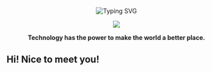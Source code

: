 <div align="center">
  
  <!-- dynamic typing effect 动态打字效果 -->
  <div align="center">
    <div>
      <img src="https://readme-typing-svg.demolab.com?font=Fira+Code&pause=1000&random=false&width=435&lines=System.out.println(%22codeLike%22)&center=true" alt="Typing SVG" />
    </div>
  </div>

  <!-- knock code pictures 敲代码的图片 -->
  <img src="https://github-readme-stats.vercel.app/api?username=codeLikeO" /><br>

  <!-- profile logo 个人资料徽标 -->
    
<p><b>Technology has the power to make the world a better place.</b></p>
</div>

## Hi! Nice to meet you!
